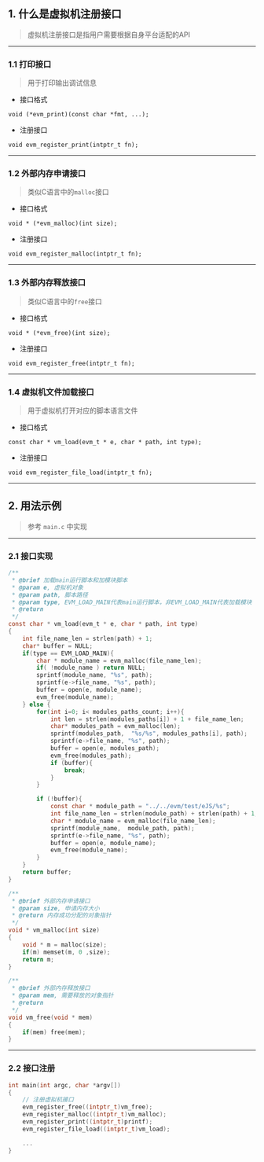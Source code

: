 ## 1. 什么是虚拟机注册接口

> 虚拟机注册接口是指用户需要根据自身平台适配的API 

---

### 1.1 打印接口

> 用于打印输出调试信息

+ 接口格式

```
void (*evm_print)(const char *fmt, ...);
```

+ 注册接口

```
void evm_register_print(intptr_t fn);
```

---

### 1.2 外部内存申请接口

> 类似C语言中的`malloc`接口 

+ 接口格式

```
void * (*evm_malloc)(int size);
```

+ 注册接口

```
void evm_register_malloc(intptr_t fn);
```

---

### 1.3 外部内存释放接口

> 类似C语言中的`free`接口 

+ 接口格式

```
void * (*evm_free)(int size);
```

+ 注册接口

```
void evm_register_free(intptr_t fn);
```

---

### 1.4 虚拟机文件加载接口

> 用于虚拟机打开对应的脚本语言文件

+ 接口格式

```
const char * vm_load(evm_t * e, char * path, int type);
```

+ 注册接口

```
void evm_register_file_load(intptr_t fn);
```

---

## 2. 用法示例

> 参考 `main.c` 中实现 

---

### 2.1 接口实现
```c
/**
 * @brief 加载main运行脚本和加模块脚本
 * @param e, 虚拟机对象
 * @param path, 脚本路径
 * @param type, EVM_LOAD_MAIN代表main运行脚本，非EVM_LOAD_MAIN代表加载模块
 * @return
 */
const char * vm_load(evm_t * e, char * path, int type)
{
    int file_name_len = strlen(path) + 1;
    char* buffer = NULL;
    if(type == EVM_LOAD_MAIN){
        char * module_name = evm_malloc(file_name_len);
        if( !module_name ) return NULL;
        sprintf(module_name, "%s", path);
        sprintf(e->file_name, "%s", path);
        buffer = open(e, module_name);
        evm_free(module_name);
    } else {
        for(int i=0; i< modules_paths_count; i++){
            int len = strlen(modules_paths[i]) + 1 + file_name_len;
            char* modules_path = evm_malloc(len);
            sprintf(modules_path,  "%s/%s", modules_paths[i], path);
            sprintf(e->file_name, "%s", path);
            buffer = open(e, modules_path);
            evm_free(modules_path);
            if (buffer){
                break;
            }
        }

        if (!buffer){
            const char * module_path = "../../evm/test/eJS/%s";
            int file_name_len = strlen(module_path) + strlen(path) + 1;
            char * module_name = evm_malloc(file_name_len);
            sprintf(module_name,  module_path, path);
            sprintf(e->file_name, "%s", path);
            buffer = open(e, module_name);
            evm_free(module_name);
        }
    }
    return buffer;
}

/**
 * @brief 外部内存申请接口
 * @param size, 申请内存大小
 * @return 内存成功分配的对象指针
 */
void * vm_malloc(int size)
{
    void * m = malloc(size);
    if(m) memset(m, 0 ,size);
    return m;
}

/**
 * @brief 外部内存释放接口
 * @param mem, 需要释放的对象指针
 * @return
 */
void vm_free(void * mem)
{
    if(mem) free(mem);
}

```

---

### 2.2 接口注册

```c
int main(int argc, char *argv[])
{
	// 注册虚拟机接口
    evm_register_free((intptr_t)vm_free);
    evm_register_malloc((intptr_t)vm_malloc);
    evm_register_print((intptr_t)printf);
    evm_register_file_load((intptr_t)vm_load);

    ...
}
```
